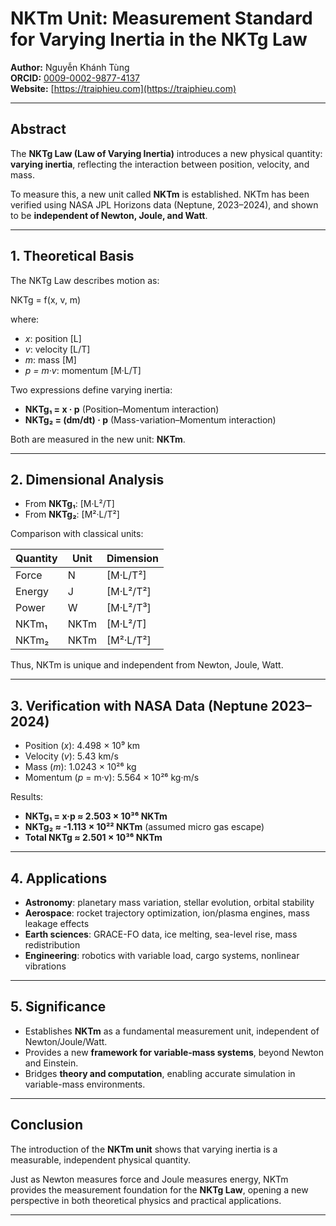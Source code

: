 # NKTm Unit: Measurement Standard for Varying Inertia in the NKTg Law

**Author:** Nguyễn Khánh Tùng  
**ORCID:** [0009-0002-9877-4137](https://orcid.org/0009-0002-9877-4137)  
**Website:** [https://traiphieu.com](https://traiphieu.com)  

---

## Abstract

The **NKTg Law (Law of Varying Inertia)** introduces a new physical quantity: **varying inertia**, reflecting the interaction between position, velocity, and mass.  

To measure this, a new unit called **NKTm** is established. NKTm has been verified using NASA JPL Horizons data (Neptune, 2023–2024), and shown to be **independent of Newton, Joule, and Watt**.  

---

## 1. Theoretical Basis

The NKTg Law describes motion as:

NKTg = f(x, v, m)

where:  
- *x*: position [L]  
- *v*: velocity [L/T]  
- *m*: mass [M]  
- *p = m·v*: momentum [M·L/T]  

Two expressions define varying inertia:  

- **NKTg₁ = x · p** (Position–Momentum interaction)  
- **NKTg₂ = (dm/dt) · p** (Mass-variation–Momentum interaction)  

Both are measured in the new unit: **NKTm**.  

---

## 2. Dimensional Analysis

- From **NKTg₁**: [M·L²/T]  
- From **NKTg₂**: [M²·L/T²]  

Comparison with classical units:

| Quantity  | Unit  | Dimension   |
|-----------|-------|-------------|
| Force     | N     | [M·L/T²]    |
| Energy    | J     | [M·L²/T²]   |
| Power     | W     | [M·L²/T³]   |
| NKTm₁     | NKTm  | [M·L²/T]    |
| NKTm₂     | NKTm  | [M²·L/T²]   |

Thus, NKTm is unique and independent from Newton, Joule, Watt.  

---

## 3. Verification with NASA Data (Neptune 2023–2024)

- Position (*x*): 4.498 × 10⁹ km  
- Velocity (*v*): 5.43 km/s  
- Mass (*m*): 1.0243 × 10²⁶ kg  
- Momentum (*p* = m·v): 5.564 × 10²⁶ kg·m/s  

Results:  
- **NKTg₁ = x·p ≈ 2.503 × 10³⁶ NKTm**  
- **NKTg₂ ≈ -1.113 × 10²² NKTm** (assumed micro gas escape)  
- **Total NKTg ≈ 2.501 × 10³⁶ NKTm**  

---

## 4. Applications

- **Astronomy**: planetary mass variation, stellar evolution, orbital stability  
- **Aerospace**: rocket trajectory optimization, ion/plasma engines, mass leakage effects  
- **Earth sciences**: GRACE-FO data, ice melting, sea-level rise, mass redistribution  
- **Engineering**: robotics with variable load, cargo systems, nonlinear vibrations  

---

## 5. Significance

- Establishes **NKTm** as a fundamental measurement unit, independent of Newton/Joule/Watt.  
- Provides a new **framework for variable-mass systems**, beyond Newton and Einstein.  
- Bridges **theory and computation**, enabling accurate simulation in variable-mass environments.  

---

## Conclusion

The introduction of the **NKTm unit** shows that varying inertia is a measurable, independent physical quantity.  

Just as Newton measures force and Joule measures energy, NKTm provides the measurement foundation for the **NKTg Law**, opening a new perspective in both theoretical physics and practical applications.  

---
